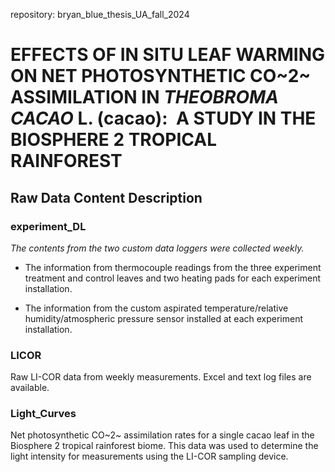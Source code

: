 repository: bryan_blue_thesis_UA_fall_2024

# EFFECTS OF IN SITU LEAF WARMING ON NET PHOTOSYNTHETIC CO~2~ ASSIMILATION IN *THEOBROMA CACAO* L. (cacao):  A STUDY IN THE BIOSPHERE 2 TROPICAL RAINFOREST

## Raw Data Content Description

### experiment_DL

*The contents from the two custom data loggers were collected weekly.*

-   The information from thermocouple readings from the three experiment treatment and control leaves and two heating pads for each experiment installation.

-   The information from the custom aspirated temperature/relative humidity/atmospheric pressure sensor installed at each experiment installation.

### LICOR

Raw LI-COR data from weekly measurements. Excel and text log files are available.

### Light_Curves

Net photosynthetic CO~2~ assimilation rates for a single cacao leaf in the Biosphere 2 tropical rainforest biome. This data was used to determine the light intensity for measurements using the LI-COR sampling device.

